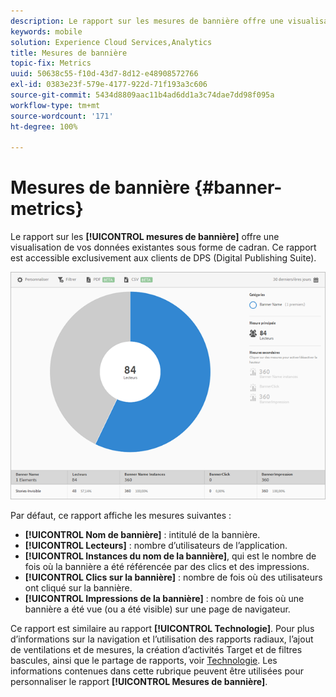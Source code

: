 ```yaml
---
description: Le rapport sur les mesures de bannière offre une visualisation de vos données existantes sous forme de cadran. Ce rapport est accessible exclusivement aux clients de DPS (Digital Publishing Suite).
keywords: mobile
solution: Experience Cloud Services,Analytics
title: Mesures de bannière
topic-fix: Metrics
uuid: 50638c55-f10d-43d7-8d12-e48908572766
exl-id: 0383e23f-579e-4177-922d-71f193a3c606
source-git-commit: 5434d8809aac11b4ad6dd1a3c74dae7dd98f095a
workflow-type: tm+mt
source-wordcount: '171'
ht-degree: 100%

---
```


# Mesures de bannière {#banner-metrics}

Le rapport sur les **[!UICONTROL mesures de bannière]** offre une visualisation de vos données existantes sous forme de cadran. Ce rapport est accessible exclusivement aux clients de DPS (Digital Publishing Suite).

![](assets/dps_banner_name.png)

Par défaut, ce rapport affiche les mesures suivantes :

* **[!UICONTROL Nom de bannière]** : intitulé de la bannière.
* **[!UICONTROL Lecteurs]** : nombre d’utilisateurs de l’application.
* **[!UICONTROL Instances du nom de la bannière]**, qui est le nombre de fois où la bannière a été référencée par des clics et des impressions.
* **[!UICONTROL Clics sur la bannière]** : nombre de fois où des utilisateurs ont cliqué sur la bannière.
* **[!UICONTROL Impressions de la bannière]** : nombre de fois où une bannière a été vue (ou a été visible) sur une page de navigateur.

Ce rapport est similaire au rapport **[!UICONTROL Technologie]**. Pour plus d’informations sur la navigation et l’utilisation des rapports radiaux, l’ajout de ventilations et de mesures, la création d’activités Target et de filtres bascules, ainsi que le partage de rapports, voir [Technologie](/help/using/usage/reports-technology.md). Les informations contenues dans cette rubrique peuvent être utilisées pour personnaliser le rapport **[!UICONTROL Mesures de bannière]**.
